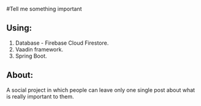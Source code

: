 #Tell me something important

## Using:
1. Database - Firebase Cloud Firestore.
2. Vaadin framework.
3. Spring Boot.

## About:
A social project in which people can leave only one single post about what is really important to them.
    

